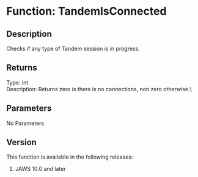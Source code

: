 # Function: TandemIsConnected

## Description

Checks if any type of Tandem session is in progress.

## Returns

Type: int\
Description: Returns zero is there is no connections, non zero
otherwise.\

## Parameters

No Parameters

## Version

This function is available in the following releases:

1.  JAWS 10.0 and later
